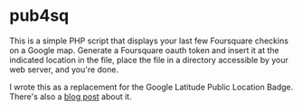 pub4sq
======

This is a simple PHP script that displays your last few Foursquare
checkins on a Google map. Generate a Foursquare oauth token and insert 
it at the indicated location in the file, place the file in a directory
accessible by your web server, and you're done.

I wrote this as a replacement for the Google Latitude Public Location
Badge.  There's also a [blog
post](http://drmirror.net/2013/09/04/my-current-position/) about it.
